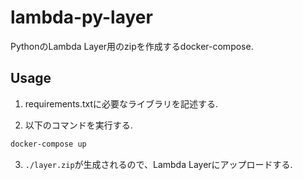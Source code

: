 # lambda-py-layer
PythonのLambda Layer用のzipを作成するdocker-compose.

## Usage

1. requirements.txtに必要なライブラリを記述する.

2. 以下のコマンドを実行する.
```bash
docker-compose up
```
3. `./layer.zip`が生成されるので、Lambda Layerにアップロードする.
